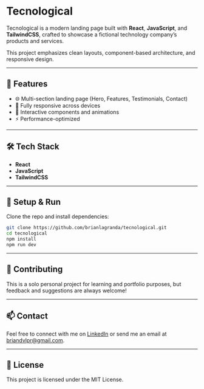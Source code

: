 
# Tecnological

Tecnological is a modern landing page built with **React**, **JavaScript**, and **TailwindCSS**, crafted to showcase a fictional technology company’s products and services.

This project emphasizes clean layouts, component-based architecture, and responsive design.

---

## 🚀 Features

- 🌐 Multi-section landing page (Hero, Features, Testimonials, Contact)
- 📱 Fully responsive across devices
- 🎯 Interactive components and animations
- ⚡ Performance-optimized

---

## 🛠 Tech Stack

- **React**
- **JavaScript**
- **TailwindCSS**

---

## 🔧 Setup & Run

Clone the repo and install dependencies:

```bash
git clone https://github.com/brianlagranda/tecnological.git
cd tecnological
npm install
npm run dev
```

---

## 🤝 Contributing

This is a solo personal project for learning and portfolio purposes, but feedback and suggestions are always welcome!

---

## 📫 Contact

Feel free to connect with me on [LinkedIn](https://www.linkedin.com/in/dev-brianlagranda) or send me an email at briandvlpr@gmail.com.

---

## 📄 License

This project is licensed under the MIT License.
